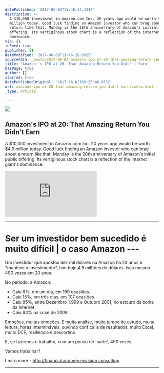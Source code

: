 ```yaml
---
datePublished: '2017-06-03T13:46:34.334Z'
description: >-
  A $10,000 investment in Amazon.com Inc. 20 years ago would be worth $4.9
  million today. Good luck finding an Amazon investor who can brag about a
  return like that. Monday is the 20th anniversary of Amazon's initial public
  offering. Its vertiginous stock chart is a reflection of the internet giant's
  dominance.
via: {}
inFeed: true
publisher: {}
dateModified: '2017-06-03T13:46:26.682Z'
sourcePath: _posts/2017-06-02-amazons-ipo-at-20-that-amazing-return-you-didnt-earn.md
title: 'Amazon''s IPO at 20: That Amazing Return You Didn''t Earn'
hasPage: true
author: []
starred: true
datePublishedOriginal: '2017-06-02T00:25:46.653Z'
url: amazons-ipo-at-20-that-amazing-return-you-didnt-earn/index.html
_type: Article

---
```

<article style=""><img src="https://imgflo.herokuapp.com/graph/2b2431f8e7ba7b0/407efa86682f3c211dcf1044272726d9/noop.jpg?input=https%3A%2F%2Fsi.wsj.net%2Fpublic%2Fresources%2Fimages%2FBN-SY034_2gl7Q_TOP_20170412133143.jpg" /><h1>Amazon's IPO at 20: That Amazing Return You Didn't Earn</h1><p>A $10,000 investment in Amazon.com Inc. 20 years ago would be worth $4.9 million today. Good luck finding an Amazon investor who can brag about a return like that. Monday is the 20th anniversary of Amazon's initial public offering. Its vertiginous stock chart is a reflection of the internet giant's dominance.</p></article>

![](https://s3-us-west-2.amazonaws.com/the-grid-img/p/e7c848250e791523ffb043ce181dfd5dc92fc22b.php)

---

# Ser um investidor bem sucedido é muito difícil | o caso Amazon ---

Um investidor que apostou dez mil dólares na Amazon há 20 anos e \*manteve o investimento\*, tem hoje 4.9 milhões de dólares. Isso mesmo - 490 vezes em 20 anos.

No período, a Amazon:

* Caiu 6%, em um dia, em 199 ocasiões.
* Caiu 15%, em três dias, em 107 ocasiões.
* Caiu 95%, entre Dezembro 1.999 e Outubro 2001, no estouro da bolha da Internet.
* Caiu 64% na crise de 2008\.

Emoções, muitas emoções. E muita análise, muito tempo de estudo, muita leitura, horas intermináveis, ouvindo conf calls de resultados, muito Excel, muito DCF, resiliência e descortino.

E, se fizermos o trabalho, com um pouco de 'sorte', 490 vezes.

Vamos trabalhar?

Learn more - http://financial.acumen.envision.consulting

------